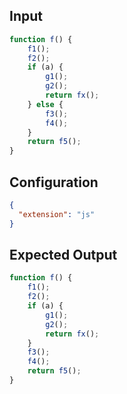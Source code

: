
## Input
```javascript input
function f() {
    f1();
    f2();
    if (a) {
        g1();
        g2();
        return fx();
    } else {
        f3();
        f4();
    }
    return f5();
}
```

## Configuration
```json configuration
{
  "extension": "js"
}
```

## Expected Output
```javascript expected output
function f() {
    f1();
    f2();
    if (a) {
        g1();
        g2();
        return fx();
    }
    f3();
    f4();
    return f5();
}
```
